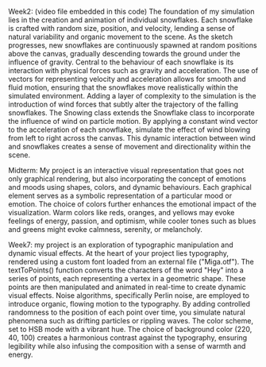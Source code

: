 Week2: (video file embedded in this code)
The foundation of my simulation lies in the creation and animation of individual snowflakes. Each snowflake is crafted with random size, position, and velocity, lending a sense of natural variability and organic movement to the scene. As the sketch progresses, new snowflakes are continuously spawned at random positions above the canvas, gradually descending towards the ground under the influence of gravity.
Central to the behaviour of each snowflake is its interaction with physical forces such as gravity and acceleration. The use of vectors for representing velocity and acceleration allows for smooth and fluid motion, ensuring that the snowflakes move realistically within the simulated environment.
Adding a layer of complexity to the simulation is the introduction of wind forces that subtly alter the trajectory of the falling snowflakes. The Snowing class extends the Snowflake class to incorporate the influence of wind on particle motion.
By applying a constant wind vector to the acceleration of each snowflake, simulate the effect of wind blowing from left to right across the canvas. This dynamic interaction between wind and snowflakes creates a sense of movement and directionality within the scene.

Midterm:
My project is an interactive visual representation that goes not only graphical rendering, but also incorporating the concept of emotions and moods using shapes, colors, and dynamic behaviours. 
Each graphical element serves as a symbolic representation of a particular mood or emotion. The choice of colors further enhances the emotional impact of the visualization. Warm colors like reds, oranges, and yellows may evoke feelings of energy, passion, and optimism, while cooler tones such as blues and greens might evoke calmness, serenity, or melancholy.

Week7:
my project is an exploration of typographic manipulation and dynamic visual effects. At the heart of your project lies typography, rendered using a custom font loaded from an external file ("Miga.otf"). 
The textToPoints() function converts the characters of the word "Hey" into a series of points, each representing a vertex in a geometric shape. These points are then manipulated and animated in real-time to create dynamic visual effects.
Noise algorithms, specifically Perlin noise, are employed to introduce organic, flowing motion to the typography. By adding controlled randomness to the position of each point over time, you simulate natural phenomena such as drifting particles or rippling waves.
The color scheme, set to HSB mode with a vibrant hue. The choice of background color (220, 40, 100) creates a harmonious contrast against the typography, ensuring legibility while also infusing the composition with a sense of warmth and energy.
